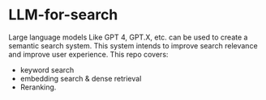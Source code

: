 # LLM-for-search
Large language models Like GPT 4, GPT.X, etc. can be used to create a semantic search system. This system intends to improve search relevance and improve user experience.
This repo covers:
- keyword search
- embedding search & dense retrieval
- Reranking.
  
